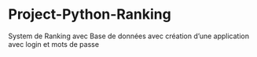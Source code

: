 # Project-Python-Ranking
System de Ranking avec Base de données avec création d’une application avec login et mots de passe

